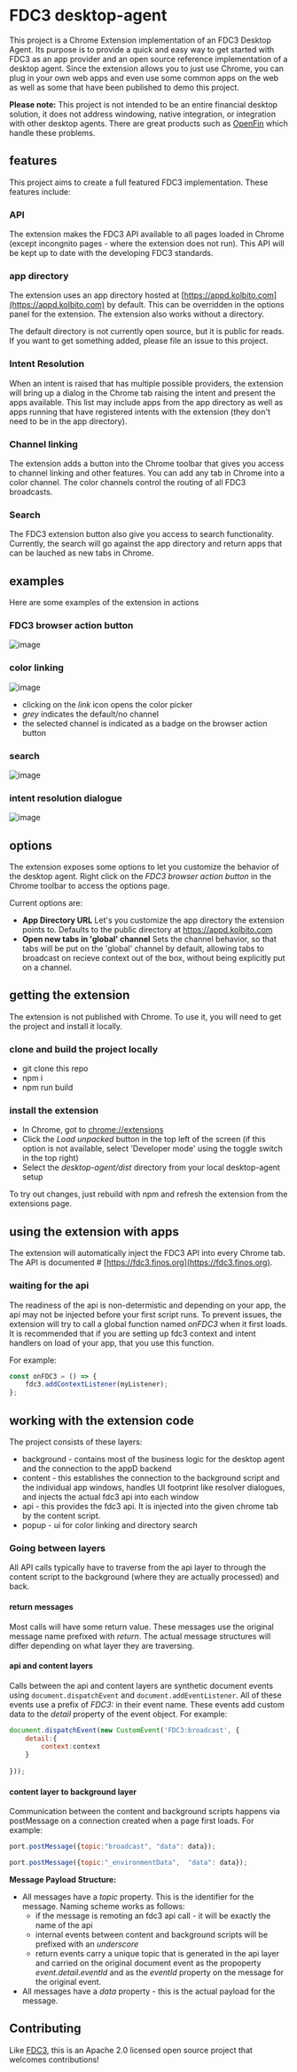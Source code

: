 # FDC3 desktop-agent
This project is a Chrome Extension implementation of an FDC3 Desktop Agent.  Its purpose is to provide a quick and easy way to get started with FDC3 as an app provider and an open source reference implementation of a desktop agent.  Since the extension allows you to just use Chrome, you can plug in your own web apps and even use some common apps on the web as well as some that have been published to demo this project. 

__Please note:__ This project is not intended to be an entire financial desktop solution, it does not address windowing, native integration, or integration with other desktop agents.  There are great products such as [OpenFin](https://www.openfin.co) which handle these problems.

## features

This project aims to create a full featured FDC3 implementation.  These features include:

### API
The extension makes the FDC3 API available to all pages loaded in Chrome (except incongnito pages - where the extension does not run).  This API will be kept up to date with the developing FDC3 standards.

### app directory 
The extension uses an app directory hosted at [https://appd.kolbito.com](https://appd.kolbito.com) by default. This can be overridden in the options panel for the extension.  The extension also works without a directory. 

The default directory is not currently open source, but it is public for reads.  If you want to get something added, please file an issue to this project.

### Intent Resolution
When an intent is raised that has multiple possible providers, the extension will bring up a dialog in the Chrome tab raising the intent and present the apps available.  This list may include apps from the app directory as well as apps running that have registered intents with the extension (they don't need to be in the app directory). 

### Channel linking
The extension adds a button into the Chrome toolbar that gives you access to channel linking and other features.  You can add any tab in Chrome into a color channel.  The color channels control the routing of all FDC3 broadcasts.  

### Search
The FDC3 extension button also give you access to search functionality.  Currently, the search will go against the app directory and return apps that can be lauched as new tabs in Chrome.

## examples

Here are some examples of the extension in actions

### FDC3 browser action button
![image](/images/browser-action.png)

### color linking
![image](/images/color-link.png)
- clicking on the *link* icon opens the color picker
- *grey* indicates the default/no channel
- the selected channel is indicated as a badge on the browser action button

### search
![image](/images/search-news.png)

### intent resolution dialogue
![image](/images/intent-resolution.png)

## options
The extension exposes some options to let you customize the behavior of the desktop agent.  Right click on the *FDC3 browser action button* in the Chrome toolbar to access the options page.  

Current options are:

- **App Directory URL**   Let's you customize the app directory the extension points to.  Defaults to the public directory at https://appd.kolbito.com
- **Open new tabs in 'global' channel** Sets the channel behavior, so that tabs will be put on the 'global' channel by default, allowing tabs to broadcast on recieve context out of the box, without being explicitly put on a channel.

## getting the extension
The extension is not published with Chrome. To use it, you will need to get the project and install it locally.

### clone and build the project locally

- git clone this repo
- npm i
- npm run build

### install the extension

- In Chrome, got to [chrome://extensions](chrome://extensions)
- Click the *Load unpacked* button in the top left of the screen (if this option is not available, select 'Developer mode' using the toggle switch in the top right)
- Select the *desktop-agent/dist* directory from your local desktop-agent setup

To try out changes, just rebuild with npm and refresh the extension from the extensions page.

## using the extension with apps
The extension will automatically inject the FDC3 API into every Chrome tab.  The API is documented # [https://fdc3.finos.org](https://fdc3.finos.org).  

### waiting for the api
The readiness of the api is non-determistic and depending on your app, the api may not be injected before your first script runs.  To prevent issues, the extension will try to call a global function named *onFDC3* when it first loads.  It is recommended that if you are setting up fdc3 context and intent handlers on load of your app, that you use this function.

For example:

```js
const onFDC3 = () => {
    fdc3.addContextListener(myListener);
};
```


## working with the extension code

The project consists of these layers:
* background - contains most of the business logic for the desktop agent and the connection to the appD backend
* content - this establishes the connection to the background script and the individual app windows, handles UI footprint like resolver dialogues, and injects the actual fdc3 api into each window
* api - this provides the fdc3 api. It is injected into the given chrome tab by the content script.
* popup - ui for color linking and directory search


### Going between layers
All API calls typically have to traverse from the api layer to through the content script to the background (where they are actually processed) and back.  

#### return messages
Most calls will have some return value.  These messages use the original message name prefixed with _return_.  The actual message structures will differ depending on what layer they are traversing.

#### api and content layers
Calls between the api and content layers are synthetic document events using `document.dispatchEvent` and `document.addEventListener`.  All of these events use a prefix of _FDC3:_ in their event name.  These events add custom data to the _detail_ property of the event object.  For example:

```javascript
document.dispatchEvent(new CustomEvent('FDC3:broadcast', {
    detail:{
        context:context
    } 
    
}));
```
#### content layer to background layer
Communication between the content and background scripts happens via postMessage on a connection created when a page first loads.  For example:

```javascript
port.postMessage({topic:"broadcast", "data": data}); 

port.postMessage({topic:"_environmentData",  "data": data});

```
__Message Payload Structure:__
* All messages have a _topic_ property.  This is the identifier for the message.  Naming scheme works as follows:
    * if the message is remoting an fdc3 api call - it will be exactly the name of the api
    * internal events between content and background scripts will be prefixed with an _underscore_
    * return events carry a unique topic that is generated in the api layer and carried on the original document event as the propoperty _event.detail.eventId_ and as the _eventId_ property on the message for the original event.
* All messages have a _data_ property - this is the actual payload for the message.

## Contributing
Like [FDC3](https://github.com/finos/fdc3), this is an Apache 2.0 licensed open source project that welcomes contributions!   





